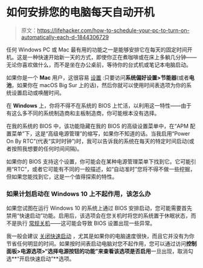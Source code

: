 # 如何安排您的电脑每天自动开机

> 原文：<https://lifehacker.com/how-to-schedule-your-pc-to-turn-on-automatically-each-d-1844306729>

任何 Windows PC 或 Mac 最有用的功能之一是能够安排它在每天的固定时间开机。这是一种快速开始新一天的方式，即使你正在煮咖啡或在床上多躺几分钟——无论你喜欢做什么，而不是坐在办公桌前，等待你的台式机或笔记本电脑启动。



如果你是一个 **Mac** 用户，这很容易 [设置](https://support.apple.com/en-us/HT201988) :只要访问**系统偏好设置>节能器**(或者**电池**，如果你在 macOS Big Sur 上的话)，然后你就可以使用时间表选项为你的系统设置启动或唤醒时间。

在 **Windows** 上，你将不得不在系统的 BIOS 上忙活，以利用这一特性——由于有这么多不同的系统制造商和主板制造商，你可能根本没有选择。

在我的系统的 BIOS 中，该功能隐藏在我的 BIOS 的高级设置菜单中，在“APM 配置菜单”下，这是“高级电源管理”的缩写，如果你不知道的话。当我启用“Power On By RTC”(代表“实时时钟”)时，我可以告诉我的系统在每天的特定时间启动(或者按照我想要的任何时间间隔)。

如果你的 BIOS 支持这个设置，你可能会在某种电源管理菜单下找到它。它可能引用“RTC”，或者它可能有不同的一般描述，如“自动准时”您将不得不做一些挖掘，但如果您能找到它，这是一个值得探索的特性。

### 如果计划启动在 Windows 10 上不起作用，该怎么办

如果您试图在运行 Windows 10 的系统上通过 BIOS 安排启动，您可能需要首先禁用“快速启动”功能。启用后，该选项会在您关机时将您的系统置于休眠状态，而不是执行 [常规关机](https://lifehacker.com/shutting-down-windows-10-doesnt-actually-shut-down-wind-1825532376)——这可能会导致 BIOS 设置出现一些异常。

我一般会建议 [关闭快速启动](https://lifehacker.com/shutting-down-windows-10-doesnt-actually-shut-down-wind-1825532376) ，尤其是如果你的电脑速度很快，而且它并没有为你节省任何明显的时间。如果按时间表启动电脑对您不起作用，您可以通过访问**控制面板>电源选项>“选择电源按钮的功能”来查看该选项是否启用**一旦出现，取消勾选**“开启快速启动”**选项。